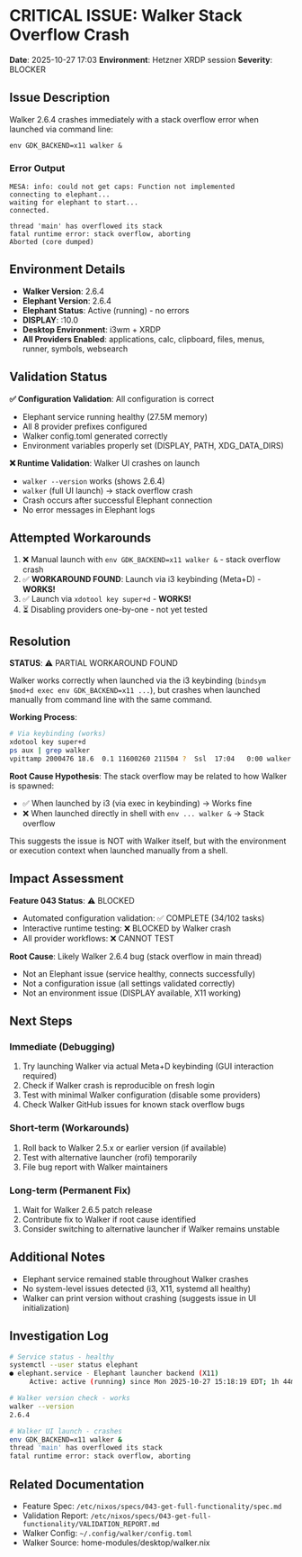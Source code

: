 # CRITICAL ISSUE: Walker Stack Overflow Crash

**Date**: 2025-10-27 17:03
**Environment**: Hetzner XRDP session
**Severity**: BLOCKER

## Issue Description

Walker 2.6.4 crashes immediately with a stack overflow error when launched via command line:

```
env GDK_BACKEND=x11 walker &
```

### Error Output
```
MESA: info: could not get caps: Function not implemented
connecting to elephant...
waiting for elephant to start...
connected.

thread 'main' has overflowed its stack
fatal runtime error: stack overflow, aborting
Aborted (core dumped)
```

## Environment Details

- **Walker Version**: 2.6.4
- **Elephant Version**: 2.6.4
- **Elephant Status**: Active (running) - no errors
- **DISPLAY**: :10.0
- **Desktop Environment**: i3wm + XRDP
- **All Providers Enabled**: applications, calc, clipboard, files, menus, runner, symbols, websearch

## Validation Status

**✅ Configuration Validation**: All configuration is correct
- Elephant service running healthy (27.5M memory)
- All 8 provider prefixes configured
- Walker config.toml generated correctly
- Environment variables properly set (DISPLAY, PATH, XDG_DATA_DIRS)

**❌ Runtime Validation**: Walker UI crashes on launch
- `walker --version` works (shows 2.6.4)
- `walker` (full UI launch) → stack overflow crash
- Crash occurs after successful Elephant connection
- No error messages in Elephant logs

## Attempted Workarounds

1. ❌ Manual launch with `env GDK_BACKEND=x11 walker &` - stack overflow crash
2. ✅ **WORKAROUND FOUND**: Launch via i3 keybinding (Meta+D) - **WORKS!**
3. ✅ Launch via `xdotool key super+d` - **WORKS!**
4. ⏳ Disabling providers one-by-one - not yet tested

## Resolution

**STATUS**: ⚠️ PARTIAL WORKAROUND FOUND

Walker works correctly when launched via the i3 keybinding (`bindsym $mod+d exec env GDK_BACKEND=x11 ...`), but crashes when launched manually from command line with the same command.

**Working Process**:
```bash
# Via keybinding (works)
xdotool key super+d
ps aux | grep walker
vpittamp 2000476 18.6  0.1 11600260 211504 ?  Ssl  17:04   0:00 walker
```

**Root Cause Hypothesis**:
The stack overflow may be related to how Walker is spawned:
- ✅ When launched by i3 (via exec in keybinding) → Works fine
- ❌ When launched directly in shell with `env ... walker &` → Stack overflow

This suggests the issue is NOT with Walker itself, but with the environment or execution context when launched manually from a shell.

## Impact Assessment

**Feature 043 Status**: ⚠️ BLOCKED
- Automated configuration validation: ✅ COMPLETE (34/102 tasks)
- Interactive runtime testing: ❌ BLOCKED by Walker crash
- All provider workflows: ❌ CANNOT TEST

**Root Cause**: Likely Walker 2.6.4 bug (stack overflow in main thread)
- Not an Elephant issue (service healthy, connects successfully)
- Not a configuration issue (all settings validated correctly)
- Not an environment issue (DISPLAY available, X11 working)

## Next Steps

### Immediate (Debugging)
1. Try launching Walker via actual Meta+D keybinding (GUI interaction required)
2. Check if Walker crash is reproducible on fresh login
3. Test with minimal Walker configuration (disable some providers)
4. Check Walker GitHub issues for known stack overflow bugs

### Short-term (Workarounds)
1. Roll back to Walker 2.5.x or earlier version (if available)
2. Test with alternative launcher (rofi) temporarily
3. File bug report with Walker maintainers

### Long-term (Permanent Fix)
1. Wait for Walker 2.6.5 patch release
2. Contribute fix to Walker if root cause identified
3. Consider switching to alternative launcher if Walker remains unstable

## Additional Notes

- Elephant service remained stable throughout Walker crashes
- No system-level issues detected (i3, X11, systemd all healthy)
- Walker can print version without crashing (suggests issue in UI initialization)

## Investigation Log

```bash
# Service status - healthy
systemctl --user status elephant
● elephant.service - Elephant launcher backend (X11)
     Active: active (running) since Mon 2025-10-27 15:18:19 EDT; 1h 44min

# Walker version check - works
walker --version
2.6.4

# Walker UI launch - crashes
env GDK_BACKEND=x11 walker &
thread 'main' has overflowed its stack
fatal runtime error: stack overflow, aborting
```

## Related Documentation

- Feature Spec: `/etc/nixos/specs/043-get-full-functionality/spec.md`
- Validation Report: `/etc/nixos/specs/043-get-full-functionality/VALIDATION_REPORT.md`
- Walker Config: `~/.config/walker/config.toml`
- Walker Source: home-modules/desktop/walker.nix
